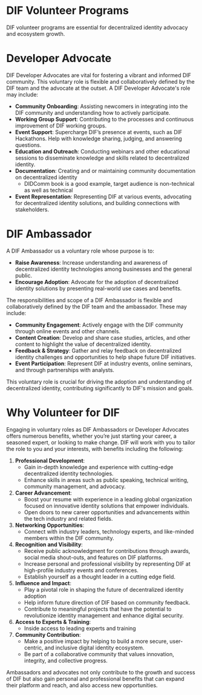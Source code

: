# DIF Volunteer Programs

DIF volunteer programs are essential for decentralized identity advocacy and ecosystem growth. 

# **Developer Advocate**

DIF Developer Advocates are vital for fostering a vibrant and informed DIF community. This voluntary role is flexible and collaboratively defined by the DIF team and the advocate at the outset. A DIF Developer Advocate's role may include:

* **Community Onboarding**: Assisting newcomers in integrating into the DIF community and understanding how to actively participate.
* **Working Group Support**: Contributing to the processes and continuous improvement of DIF working groups.
* **Event Support**: Supercharge DIF’s presence at events, such as DIF Hackathons. Help with knowledge sharing, judging, and answering questions.
* **Education and Outreach**: Conducting webinars and other educational sessions to disseminate knowledge and skills related to decentralized identity.
* **Documentation**: Creating and or maintaining community documentation on decentralized identity
    * DIDComm book is a good example, target audience is non-technical as well as technical
* **Event Representation**: Representing DIF at various events, advocating for decentralized identity solutions, and building connections with stakeholders.

# **DIF Ambassador**

A DIF Ambassador us a voluntary role whose purpose is to:

* **Raise Awareness**: Increase understanding and awareness of decentralized identity technologies among businesses and the general public.
* **Encourage Adoption**: Advocate for the adoption of decentralized identity solutions by presenting real-world use cases and benefits.

The responsibilities and scope of a DIF Ambassador is flexible and collaboratively defined by the DIF team and the ambassador. These may include:

* **Community Engagement**: Actively engage with the DIF community through online events and other channels.
* **Content Creation**: Develop and share case studies, articles, and other content to highlight the value of decentralized identity.
* **Feedback & Strategy**: Gather and relay feedback on decentralized identity challenges and opportunities to help shape future DIF initiatives.
* **Event Participation**: Represent DIF at industry events, online seminars, and through partnerships with analysts.

This voluntary role is crucial for driving the adoption and understanding of decentralized identity, contributing significantly to DIF's mission and goals.


# Why Volunteer for DIF

Engaging in voluntary roles as DIF Ambassadors or Developer Advocates offers numerous benefits, whether you’re just starting your career, a seasoned expert, or looking to make change. DIF will work with you to tailor the role to you and your interests, with benefits including the following:

1. **Professional Development**:
    * Gain in-depth knowledge and experience with cutting-edge decentralized identity technologies.
    * Enhance skills in areas such as public speaking, technical writing, community management, and advocacy.
2. **Career Advancement**:
    * Boost your resume with experience in a leading global organization focused on innovative identity solutions that empower individuals.
    * Open doors to new career opportunities and advancements within the tech industry and related fields.
3. **Networking Opportunities**:
    * Connect with industry leaders, technology experts, and like-minded members within the DIF community.
4. **Recognition and Visibility**:
    * Receive public acknowledgment for contributions through awards, social media shout-outs, and features on DIF platforms.
    * Increase personal and professional visibility by representing DIF at high-profile industry events and conferences.
    * Establish yourself as a thought leader in a cutting edge field.
5. **Influence and Impact**:
    * Play a pivotal role in shaping the future of decentralized identity adoption
    * Help inform future direction of DIF based on community feedback.
    * Contribute to meaningful projects that have the potential to revolutionize identity management and enhance digital security.
6. **Access to Experts & Training**:
    * Inside access to leading experts and training 
7. **Community Contribution**:
    * Make a positive impact by helping to build a more secure, user-centric, and inclusive digital identity ecosystem.
    * Be part of a collaborative community that values innovation, integrity, and collective progress.

Ambassadors and advocates not only contribute to the growth and success of DIF but also gain personal and professional benefits that can expand their platform and reach, and also access new opportunities.

